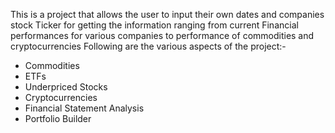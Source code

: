 This is a project that allows the user to input their own dates and companies stock Ticker for getting the information ranging from current Financial performances for various companies to performance of commodities and cryptocurrencies
Following are the various aspects of the project:-
- Commodities
- ETFs
- Underpriced Stocks
- Cryptocurrencies
- Financial Statement Analysis
- Portfolio Builder
